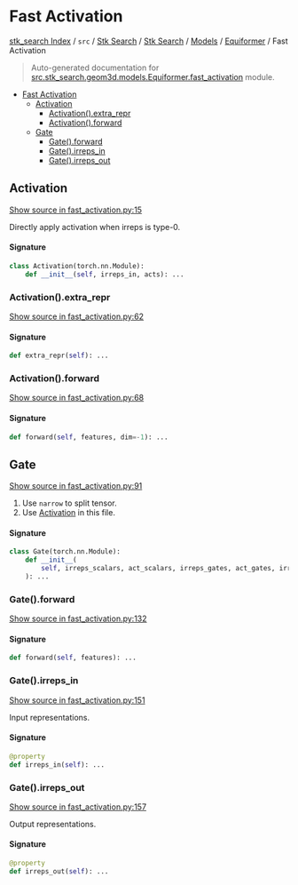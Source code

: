 # Fast Activation

[stk_search Index](../../../../../README.md#stk_search-index) / `src` / [Stk Search](../../../index.md#stk-search) / [Stk Search](../../../index.md#stk-search) / [Models](../index.md#models) / [Equiformer](./index.md#equiformer) / Fast Activation

> Auto-generated documentation for [src.stk_search.geom3d.models.Equiformer.fast_activation](https://github.com/mohammedazzouzi15/STK_search/blob/main/src/stk_search/geom3d/models/Equiformer/fast_activation.py) module.

- [Fast Activation](#fast-activation)
  - [Activation](#activation)
    - [Activation().extra_repr](#activation()extra_repr)
    - [Activation().forward](#activation()forward)
  - [Gate](#gate)
    - [Gate().forward](#gate()forward)
    - [Gate().irreps_in](#gate()irreps_in)
    - [Gate().irreps_out](#gate()irreps_out)

## Activation

[Show source in fast_activation.py:15](https://github.com/mohammedazzouzi15/STK_search/blob/main/src/stk_search/geom3d/models/Equiformer/fast_activation.py#L15)

Directly apply activation when irreps is type-0.

#### Signature

```python
class Activation(torch.nn.Module):
    def __init__(self, irreps_in, acts): ...
```

### Activation().extra_repr

[Show source in fast_activation.py:62](https://github.com/mohammedazzouzi15/STK_search/blob/main/src/stk_search/geom3d/models/Equiformer/fast_activation.py#L62)

#### Signature

```python
def extra_repr(self): ...
```

### Activation().forward

[Show source in fast_activation.py:68](https://github.com/mohammedazzouzi15/STK_search/blob/main/src/stk_search/geom3d/models/Equiformer/fast_activation.py#L68)

#### Signature

```python
def forward(self, features, dim=-1): ...
```



## Gate

[Show source in fast_activation.py:91](https://github.com/mohammedazzouzi15/STK_search/blob/main/src/stk_search/geom3d/models/Equiformer/fast_activation.py#L91)

1. Use `narrow` to split tensor.
2. Use [Activation](#activation) in this file.

#### Signature

```python
class Gate(torch.nn.Module):
    def __init__(
        self, irreps_scalars, act_scalars, irreps_gates, act_gates, irreps_gated
    ): ...
```

### Gate().forward

[Show source in fast_activation.py:132](https://github.com/mohammedazzouzi15/STK_search/blob/main/src/stk_search/geom3d/models/Equiformer/fast_activation.py#L132)

#### Signature

```python
def forward(self, features): ...
```

### Gate().irreps_in

[Show source in fast_activation.py:151](https://github.com/mohammedazzouzi15/STK_search/blob/main/src/stk_search/geom3d/models/Equiformer/fast_activation.py#L151)

Input representations.

#### Signature

```python
@property
def irreps_in(self): ...
```

### Gate().irreps_out

[Show source in fast_activation.py:157](https://github.com/mohammedazzouzi15/STK_search/blob/main/src/stk_search/geom3d/models/Equiformer/fast_activation.py#L157)

Output representations.

#### Signature

```python
@property
def irreps_out(self): ...
```